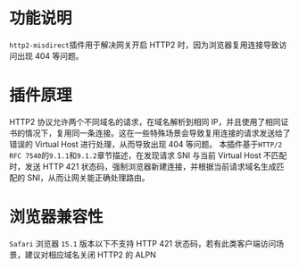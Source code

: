# 功能说明
`http2-misdirect`插件用于解决网关开启 HTTP2 时，因为浏览器复用连接导致访问出现 404 等问题。

# 插件原理

HTTP2 协议允许两个不同域名的请求，在域名解析到相同 IP，并且使用了相同证书的情况下，复用同一条连接。这在一些特殊场景会导致复用连接的请求发送给了错误的 Virtual Host 进行处理，从而导致出现 404 等问题。
本插件基于`HTTP/2 RFC 7540`的`9.1.1`和`9.1.2`章节描述，在发现请求 SNI 与当前 Virtual Host 不匹配时，发送 HTTP 421 状态码，强制浏览器新建连接，并根据当前请求域名生成匹配的 SNI，从而让网关能正确处理路由。

# 浏览器兼容性

`Safari` 浏览器 `15.1` 版本以下不支持 HTTP 421 状态码，若有此类客户端访问场景，建议对相应域名关闭 HTTP2 的 ALPN
